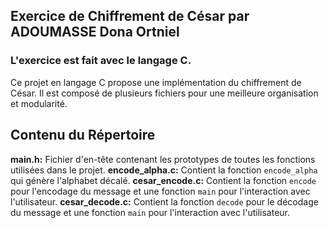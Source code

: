 <h2>Exercice de Chiffrement de César par ADOUMASSE Dona Ortniel</h2>
<h3>L'exercice est fait avec le langage C.</h3>
Ce projet en langage C propose une implémentation du chiffrement de César. Il est composé de plusieurs fichiers pour une meilleure organisation et modularité.

## Contenu du Répertoire
**main.h:** Fichier d'en-tête contenant les prototypes de toutes les fonctions utilisées dans le projet.
**encode_alpha.c:** Contient la fonction `encode_alpha` qui génère l'alphabet décalé.
**cesar_encode.c:** Contient la fonction `encode` pour l'encodage du message et une fonction `main` pour l'interaction avec l'utilisateur.
**cesar_decode.c:** Contient la fonction `decode` pour le décodage du message et une fonction `main` pour l'interaction avec l'utilisateur.
